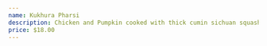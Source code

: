 ```yaml
---
name: Kukhura Pharsi
description: Chicken and Pumpkin cooked with thick cumin sichuan squash sauce.
price: $18.00
---
```

